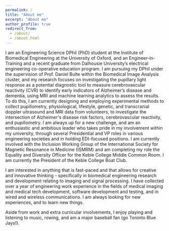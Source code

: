 ```yaml
---
permalink: /
title: "About me"
excerpt: "About me"
author_profile: true
redirect_from: 
  - /about/
  - /about.html
---
```


I am an Engineering Science DPhil (PhD) student at the Institute of Biomedical Engineering at the University of Oxford, and an Engineer-in-Training and a recent graduate from Dalhousie University’s electrical engineering co-operative education program. I am pursuing my DPhil under the supervision of Prof. Daniel Bulte within the Biomedical Image Analysis cluster, and my research focuses on investigating the pupillary light response as a potential diagnostic tool to measure cerebrovascular reactivity (CVR) to identify early indicators of Alzheimer’s disease and dementia, using MRI and machine learning analytics to assess the results. To do this, I am currently designing and employing experimental methods to collect pupillometry, physiological, lifestyle, genetic, and transcranial doppler ultrasound and MRI data from volunteers, to investigate the intersection of Alzheimer's disease risk factors, cerebrovascular reactivity, and pupillometry. I am always up for a new challenge, and am an enthusiastic and ambitious leader who takes pride in my involvement within my university, through several Presidential and VP roles in various engineering societies and in holding EDI-focused positions. I am currently involved with the Inclusion Working Group of the International Society for Magnetic Resonance in Medicine (ISMRM) and am completing my role the Equality and Diversity Officer for the Keble College Middle Common Room. I am currently the President of the Keble College Boat Club.

I am interested in anything that is fast-paced and that allows for creative and innovative thinking - specifically in biomedical engineering research and development relating to imaging and signal processing. I have collected over a year of engineering work experience in the fields of medical imaging and medical tech development, software development and testing, and in wired and wireless communications. I am always looking for new experiences, and to learn new things.

Aside from work and extra curricular involvements, I enjoy playing and listening to music, rowing, and am a major baseball fan (go Toronto Blue Jays!).
